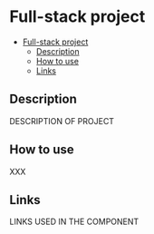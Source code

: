 # Full-stack project

<!-- TOC depthfrom:2 -->

- [Full-stack project](#full-stack-project)
  - [Description](#description)
  - [How to use](#how-to-use)
  - [Links](#links)

<!-- /TOC -->

## Description

DESCRIPTION OF PROJECT

## How to use

XXX

## Links

LINKS USED IN THE COMPONENT